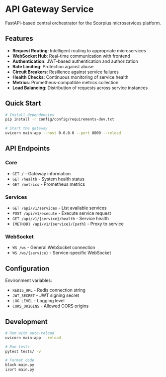 # API Gateway Service

FastAPI-based central orchestrator for the Scorpius microservices platform.

## Features

- **Request Routing**: Intelligent routing to appropriate microservices
- **WebSocket Hub**: Real-time communication with frontend
- **Authentication**: JWT-based authentication and authorization
- **Rate Limiting**: Protection against abuse
- **Circuit Breakers**: Resilience against service failures
- **Health Checks**: Continuous monitoring of service health
- **Metrics**: Prometheus-compatible metrics collection
- **Load Balancing**: Distribution of requests across service instances

## Quick Start

```bash
# Install dependencies
pip install -r config/config/requirements-dev.txt

# Start the gateway
uvicorn main:app --host 0.0.0.0 --port 8000 --reload
```

## API Endpoints

### Core
- `GET /` - Gateway information
- `GET /health` - System health status
- `GET /metrics` - Prometheus metrics

### Services
- `GET /api/v1/services` - List available services
- `POST /api/v1/execute` - Execute service request
- `GET /api/v1/{service}/health` - Service health
- `{METHOD} /api/v1/{service}/{path}` - Proxy to service

### WebSocket
- `WS /ws` - General WebSocket connection
- `WS /ws/{service}` - Service-specific WebSocket

## Configuration

Environment variables:
- `REDIS_URL` - Redis connection string
- `JWT_SECRET` - JWT signing secret
- `LOG_LEVEL` - Logging level
- `CORS_ORIGINS` - Allowed CORS origins

## Development

```bash
# Run with auto-reload
uvicorn main:app --reload

# Run tests
pytest tests/ -v

# Format code
black main.py
isort main.py
```
